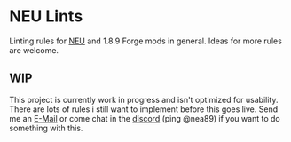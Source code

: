 # NEU Lints

Linting rules for [NEU] and 1.8.9 Forge mods in general. Ideas for more rules are welcome.

## WIP

This project is currently work in progress and isn't optimized for usability. There are lots of rules i still want to
implement before this goes live. Send me an [E-Mail] or come chat in the [discord] (ping @nea89) if you want to do
something with this.

[NEU]: https://github.com/NotEnoughUpdates/NotEnoughUpdates
[discord]: https://discord.gg/moulberry
[E-Mail]: mailto:nea+neulints@nea.moe
